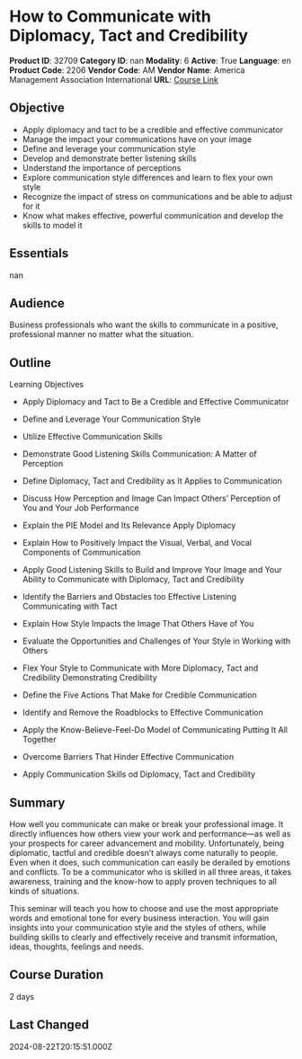 # How to Communicate with Diplomacy, Tact and Credibility

**Product ID**: 32709
**Category ID**: nan
**Modality**: 6
**Active**: True
**Language**: en
**Product Code**: 2206
**Vendor Code**: AM
**Vendor Name**: America Management Association International
**URL**: [Course Link](https://www.fastlaneus.com/course/amai-2206)

## Objective
- Apply diplomacy and tact to be a credible and effective communicator
- Manage the impact your communications have on your image
- Define and leverage your communication style
- Develop and demonstrate better listening skills
- Understand the importance of perceptions
- Explore communication style differences and learn to flex your own style
- Recognize the impact of stress on communications and be able to adjust for it
- Know what makes effective, powerful communication and develop the skills to model it

## Essentials
nan

## Audience
Business professionals who want the skills to communicate in a positive, professional manner no matter what the situation.

## Outline
Learning Objectives


- Apply Diplomacy and Tact to Be a Credible and Effective Communicator
- Define and Leverage Your Communication Style
- Utilize Effective Communication Skills
- Demonstrate Good Listening Skills
Communication: A Matter of Perception


- Define Diplomacy, Tact and Credibility as It Applies to Communication
- Discuss How Perception and Image Can Impact Others’ Perception of You and Your Job Performance
- Explain the PIE Model and Its Relevance
Apply Diplomacy


- Explain How to Positively Impact the Visual, Verbal, and Vocal Components of Communication
- Apply Good Listening Skills to Build and Improve Your Image and Your Ability to Communicate with Diplomacy, Tact and Credibility
- Identify the Barriers and Obstacles too Effective Listening
Communicating with Tact


- Explain How Style Impacts the Image That Others Have of You
- Evaluate the Opportunities and Challenges of Your Style in Working with Others
- Flex Your Style to Communicate with More Diplomacy, Tact and Credibility
Demonstrating Credibility


- Define the Five Actions That Make for Credible Communication
- Identify and Remove the Roadblocks to Effective Communication
- Apply the Know-Believe-Feel-Do Model of Communicating
Putting It All Together


- Overcome Barriers That Hinder Effective Communication
- Apply Communication Skills od Diplomacy, Tact and Credibility

## Summary
How well you communicate can make or break your professional image. It directly influences how others view your work and performance—as well as your prospects for career advancement and mobility. Unfortunately, being diplomatic, tactful and credible doesn’t always come naturally to people. Even when it does, such communication can easily be derailed by emotions and conflicts. To be a communicator who is skilled in all three areas, it takes awareness, training and the know-how to apply proven techniques to all kinds of situations.

This seminar will teach you how to choose and use the most appropriate words and emotional tone for every business interaction. You will gain insights into your communication style and the styles of others, while building skills to clearly and effectively receive and transmit information, ideas, thoughts, feelings and needs.

## Course Duration
2 days

## Last Changed
2024-08-22T20:15:51.000Z
